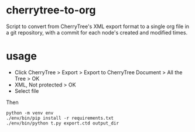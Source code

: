 # cherrytree-to-org

Script to convert from CherryTree's XML export format to a single org
file in a git repository, with a commit for each node's created and
modified times.

# usage

* Click CherryTree > Export > Export to CherryTree Document > All the Tree > OK
* XML, Not protected > OK
* Select file

Then

```
python -m venv env
./env/bin/pip install -r requirements.txt
./env/bin/python t.py export.ctd output_dir
```
